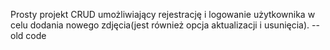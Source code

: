 Prosty projekt CRUD umożliwiający rejestrację i logowanie użytkownika w celu dodania nowego zdjęcia(jest również opcja aktualizacji i usunięcia).
--old code
